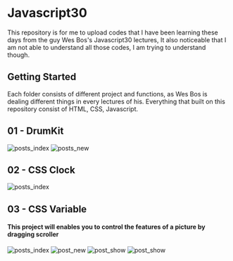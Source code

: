 # Javascript30

This repository is for me to upload codes that I have been learning these days from the guy Wes Bos's Javascript30 lectures,
It also noticeable that I am not able to understand all those codes, I am trying to understand though.

## Getting Started

Each folder consists of different project and  functions, as Wes Bos is dealing different things in every lectures of his.
Everything that built on this repository consist of HTML, CSS, Javascript.

## 01 - DrumKit

![posts_index](https://user-images.githubusercontent.com/31529193/31155452-5cc04350-a87c-11e7-9dfc-1f5ff97a71a7.png)
![posts_new](https://user-images.githubusercontent.com/31529193/31155453-5e8ce1fc-a87c-11e7-8ec5-84a9aaebac44.png)


## 02 - CSS Clock

![posts_index](https://user-images.githubusercontent.com/31529193/31155454-631488a6-a87c-11e7-9e94-a2d4739b8e42.png)


## 03 - CSS Variable 
#### This project will enables you to <strong>control the features</strong> of a picture by dragging scroller
![posts_index](https://user-images.githubusercontent.com/31529193/31154787-7aaa3ad8-a877-11e7-9398-d98031e950ab.png)
![post_new](https://user-images.githubusercontent.com/31529193/31154790-7fccbbf8-a877-11e7-90ec-f42c643c69b3.png)
![post_show](https://user-images.githubusercontent.com/31529193/31154791-81c1f61c-a877-11e7-8d16-d033c82818ec.png)
![post_show](https://user-images.githubusercontent.com/31529193/31154793-83208e42-a877-11e7-871d-ef6d0d99b5ec.png)
